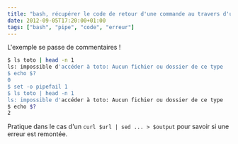 ```yaml
---
title: "bash, récupérer le code de retour d'une commande au travers d'un pipe"
date: 2012-09-05T17:20:00+01:00
tags: ["bash", "pipe", "code", "erreur"]
---
```


L'exemple se passe de commentaires !  

```bash
$ ls toto | head -n 1
ls: impossible d'accéder à toto: Aucun fichier ou dossier de ce type
$ echo $?
0
$ set -o pipefail 1
$ ls toto | head -n 1
ls: impossible d'accéder à toto: Aucun fichier ou dossier de ce type
$ echo $?
2
```

Pratique dans le cas d'un `curl $url | sed ... > $output` pour savoir si une erreur est remontée.  
